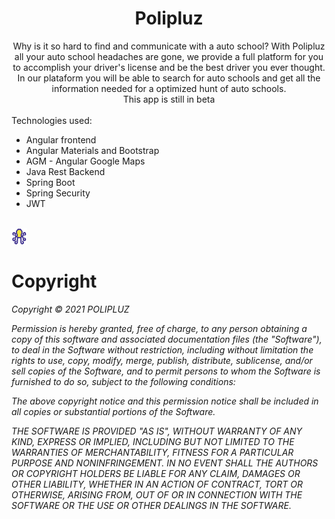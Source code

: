 <div align="center">
  <h1>Polipluz</h1>
</div>

<div align="center">
  Why is it so hard to find and communicate with a auto school? With Polipluz all your auto school headaches are gone, we provide a full platform
  for you to accomplish your driver's license and be the best driver you ever thought. In our plataform you will be able to search for auto schools and get all the
  information needed for a optimized hunt of auto schools. 
  <br>
  This app is still in beta
</div>
<br>
Technologies used:
<ul>
  <li>Angular frontend</li>
  <li>Angular Materials and Bootstrap</li>
  <li>AGM - Angular Google Maps</li>
  <li>Java Rest Backend</li>
  <li>Spring Boot</li>
  <li>Spring Security</li>
  <li>JWT</li>
</ul>
<br>
<img src="https://github.com/JoaoVitorOliMendes/Polipluz/blob/main/src/main/webapp/polipluzFrontend/src/assets/img/poliplux_logo.svg" width="5%">
<h1>Copyright</h1>
<em>
  Copyright © 2021 POLIPLUZ

  Permission is hereby granted, free of charge, to any person obtaining a copy of this software and associated documentation files (the "Software"), to deal in the Software without restriction, including without limitation the rights to use, copy, modify, merge, publish, distribute, sublicense, and/or sell copies of the Software, and to permit persons to whom the Software is furnished to do so, subject to the following conditions:

  The above copyright notice and this permission notice shall be included in all copies or substantial portions of the Software.

  THE SOFTWARE IS PROVIDED "AS IS", WITHOUT WARRANTY OF ANY KIND, EXPRESS OR IMPLIED, INCLUDING BUT NOT LIMITED TO THE WARRANTIES OF MERCHANTABILITY, FITNESS FOR A PARTICULAR PURPOSE AND NONINFRINGEMENT. IN NO EVENT SHALL THE AUTHORS OR COPYRIGHT HOLDERS BE LIABLE FOR ANY CLAIM, DAMAGES OR OTHER LIABILITY, WHETHER IN AN ACTION OF CONTRACT, TORT OR OTHERWISE, ARISING FROM, OUT OF OR IN CONNECTION WITH THE SOFTWARE OR THE USE OR OTHER DEALINGS IN THE SOFTWARE.
</em>
